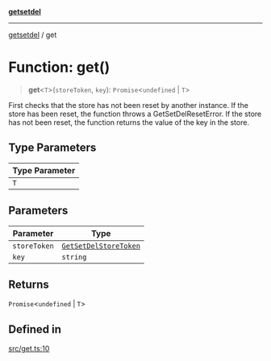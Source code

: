 [**getsetdel**](../README.md)

---

[getsetdel](../README.md) / get

# Function: get()

> **get**\<`T`\>(`storeToken`, `key`): `Promise`\<`undefined` \| `T`\>

First checks that the store has not been reset by another instance. If the
store has been reset, the function throws a GetSetDelResetError. If the store
has not been reset, the function returns the value of the key in the store.

## Type Parameters

| Type Parameter |
| -------------- |
| `T`            |

## Parameters

| Parameter    | Type                                                          |
| ------------ | ------------------------------------------------------------- |
| `storeToken` | [`GetSetDelStoreToken`](../interfaces/GetSetDelStoreToken.md) |
| `key`        | `string`                                                      |

## Returns

`Promise`\<`undefined` \| `T`\>

## Defined in

[src/get.ts:10](https://github.com/ericvera/getsetdel/blob/main/src/get.ts#L10)
